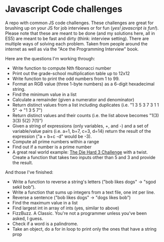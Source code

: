 # Javascript Code challenges

A repo with common JS code challenges. These challenges are great for brushing up on your JS for job interviews or for fun (*yes! javascript is fun!*). Please note that these are meant to be done (and my solutions here, all in ES5) are meant to be fast and dirty (think: interview setting). There are multiple ways of solving each problem. Taken from people around the internet as well as via the "Ace the Programming Interview" book.

Here are the questions I'm working through:

- Write function to compute Nth fibonacci number
- Print out the grade-school multiplication table up to 12x12
- Write function to print the odd numbers from 1 to 99.
- Format an RGB value (three 1-byte numbers) as a 6-digit hexadecimal string.
- Find the minimum value in a list
- Calculate a remainder (given a numerator and denominator)
- Return distinct values from a list including duplicates (i.e. "1 3 5 3 7 3 1 1 5" -> "1 3 5 7")
- Return distinct values and their counts (i.e. the list above becomes "1(3) 3(3) 5(2) 7(1)")
- Given a string of expressions (only variables, +, and -) and a set of variable/value pairs (i.e. a=1, b=7, c=3, d=14) return the result of the expression ("a + b+c -d" would be -3).
- Compute all prime numbers within a range
- Find out if a number is a prime number
- A great real world example: [The Die Hard 3 Challenge](http://www.math.tamu.edu/~dallen/hollywood/diehard/diehard.htm) with a twist. Create a function that takes two inputs other than 5 and 3 and provide the result.

And those I've finished:

- Write a function to reverse a string's letters ("bob likes dogs" -> "sgod sekil bob”).
- Write a function that sums up integers from a text file, one int per line.
- Reverse a sentence ("bob likes dogs" -> "dogs likes bob”)
- Find the maximum value in a list
- Find largest int in array of ints (yes, similar to above)
- FizzBuzz. A Classic. You're not a programmer unless you've been asked, I guess.
- Check if a word is a palindrome.
- Take an object, do a for in loop to print only the ones that have a string prop
